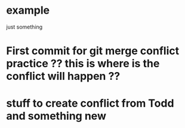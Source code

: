# example

just something

# First commit for git merge conflict practice ?? this is where is the conflict will happen ??

# stuff to create conflict from Todd and something new

